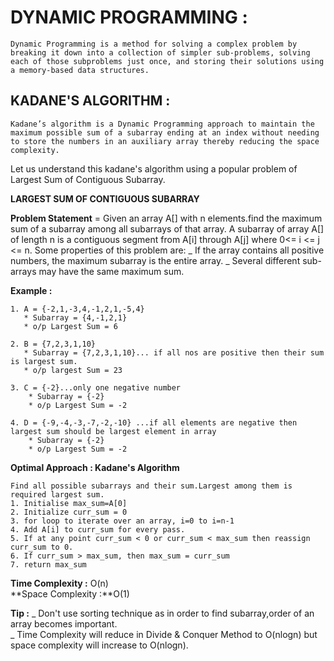 # DYNAMIC PROGRAMMING :

    Dynamic Programming is a method for solving a complex problem by breaking it down into a collection of simpler sub-problems, solving each of those subproblems just once, and storing their solutions using a memory-based data structures.

## KADANE'S ALGORITHM :

    Kadane’s algorithm is a Dynamic Programming approach to maintain the maximum possible sum of a subarray ending at an index without needing to store the numbers in an auxiliary array thereby reducing the space complexity.

Let us understand this kadane's algorithm using a popular problem of Largest Sum of Contiguous Subarray.

**LARGEST SUM OF CONTIGUOUS SUBARRAY**

**Problem Statement** =
Given an array A[] with n elements.find the maximum sum of a subarray
among all subarrays of that array. A subarray of array A[] of length n is a contiguous segment from A[i] through A[j] where 0<= i <= j <= n. Some properties of this problem are:
_ If the array contains all positive numbers, the maximum subarray is the entire array.
_ Several different sub-arrays may have the same maximum sum.

**Example :**

    1. A = {-2,1,-3,4,-1,2,1,-5,4}
       * Subarray = {4,-1,2,1}
       * o/p Largest Sum = 6

    2. B = {7,2,3,1,10}
       * Subarray = {7,2,3,1,10}... if all nos are positive then their sum is largest sum.
       * o/p largest Sum = 23

    3. C = {-2}...only one negative number
        * Subarray = {-2}
        * o/p Largest Sum = -2

    4. D = {-9,-4,-3,-7,-2,-10} ...if all elements are negative then largest sum should be largest element in array
        * Subarray = {-2}
        * o/p Largest Sum = -2

**Optimal Approach : Kadane's Algorithm**

    Find all possible subarrays and their sum.Largest among them is required largest sum.
    1. Initialise max_sum=A[0]
    2. Initialize curr_sum = 0
    3. for loop to iterate over an array, i=0 to i=n-1
    4. Add A[i] to curr_sum for every pass.
    5. If at any point curr_sum < 0 or curr_sum < max_sum then reassign curr_sum to 0.
    6. If curr_sum > max_sum, then max_sum = curr_sum
    7. return max_sum

**Time Complexity :** O(n)\
**Space Complexity :**O(1)

**Tip :**
_ Don't use sorting technique as in order to find subarray,order of an array becomes important.\
 _ Time Complexity will reduce in Divide & Conquer Method to O(nlogn) but space complexity will increase to O(nlogn).
